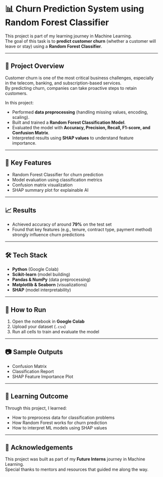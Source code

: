 # 📊 Churn Prediction System using Random Forest Classifier

This project is part of my learning journey in Machine Learning.  
The goal of this task is to **predict customer churn** (whether a customer will leave or stay) using a **Random Forest Classifier**.

---

## 🚀 Project Overview
Customer churn is one of the most critical business challenges, especially in the telecom, banking, and subscription-based services.  
By predicting churn, companies can take proactive steps to retain customers.

In this project:
- Performed **data preprocessing** (handling missing values, encoding, scaling).
- Built and trained a **Random Forest Classification Model**.
- Evaluated the model with **Accuracy, Precision, Recall, F1-score, and Confusion Matrix**.
- Interpreted results using **SHAP values** to understand feature importance.

---

## 📂 Key Features
- Random Forest Classifier for churn prediction  
- Model evaluation using classification metrics  
- Confusion matrix visualization  
- SHAP summary plot for explainable AI  

---

## 📈 Results
- Achieved accuracy of around **79%** on the test set  
- Found that key features (e.g., tenure, contract type, payment method) strongly influence churn predictions  

---

## 🛠️ Tech Stack
- **Python** (Google Colab)  
- **Scikit-learn** (model building)  
- **Pandas & NumPy** (data preprocessing)  
- **Matplotlib & Seaborn** (visualizations)  
- **SHAP** (model interpretability)  

---

## 📌 How to Run
1. Open the notebook in **Google Colab**  
2. Upload your dataset (`.csv`)  
3. Run all cells to train and evaluate the model  

---

## 📷 Sample Outputs
- Confusion Matrix  
- Classification Report  
- SHAP Feature Importance Plot  

---

## 🌟 Learning Outcome
Through this project, I learned:  
- How to preprocess data for classification problems  
- How Random Forest works for churn prediction  
- How to interpret ML models using SHAP values  

---

## 🤝 Acknowledgements
This project was built as part of my **Future Interns** journey in Machine Learning.  
Special thanks to mentors and resources that guided me along the way.

